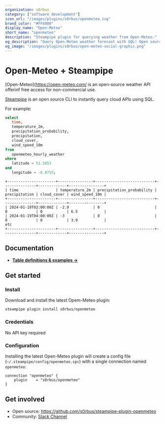 ```yaml
---
organization: s0rbus
category: ["software development"]
icon_url: "/images/plugins/s0rbus/openmeteo.svg"
brand_color: "#FF8800"
display_name: "Open-Meteo"
short_name: "openmeteo"
description: "Steampipe plugin for querying weather from Open-Meteo."
og_description: "Query Open-Meteo weather forecast with SQL! Open source CLI. No DB required."
og_image: "/images/plugins/s0rbus/open-meteo-social-graphic.png"
---
```


# Open-Meteo + Steampipe

[Open-Meteo](https://open-meteo.com/ is an open-source weather API offerinf free access for non-commercial use.

[Steampipe](https://steampipe.io) is an open source CLI to instantly query cloud APIs using SQL.

For example:

```sql
select
   time,
   temperature_2m,
   precipitation_probability,
   precipitation,
   cloud_cover,
   wind_speed_10m
from
   openmeteo_hourly_weather
where
   latitude = 51.5053
and
   longitude = -0.0755;
```

```
+----------------------+----------------+---------------------------+---------------+-------------+----------------+
| time                 | temperature_2m | precipitation_probability | precipitation | cloud_cover | wind_speed_10m |
+----------------------+----------------+---------------------------+---------------+-------------+----------------+
| 2024-01-18T02:00:00Z | -2.9           | 0                         | 0             | 0           | 6.5            |
| 2024-01-19T04:00:00Z | -3             | 0                         | 0             | 0           | 3.9            |
etc
+----------------------+----------------+---------------------------+---------------+-------------+----------------+
```

## Documentation

- **[Table definitions & examples →](https://hub.steampipe.io/plugins/s0rbus/openmeteo/tables)**

## Get started

### Install

Download and install the latest Opem-Meteo plugin:

```bash
steampipe plugin install s0rbus/openmeteo
```

### Credentials

No API key required

### Configuration

Installing the latest Open-Meteo plugin will create a config file (`~/.steampipe/config/openmeteo.spc`) with a single connection named `openmeteo`:

```hcl
connection "openmeteo" {
    plugin    = "s0rbus/openmeteo"
}
```

## Get involved

- Open source: https://github.com/s0rbus/steampipe-plugin-openmeteo
- Community: [Slack Channel](https://join.slack.com/t/steampipe/shared_invite/zt-oij778tv-lYyRTWOTMQYBVAbtPSWs3g)
